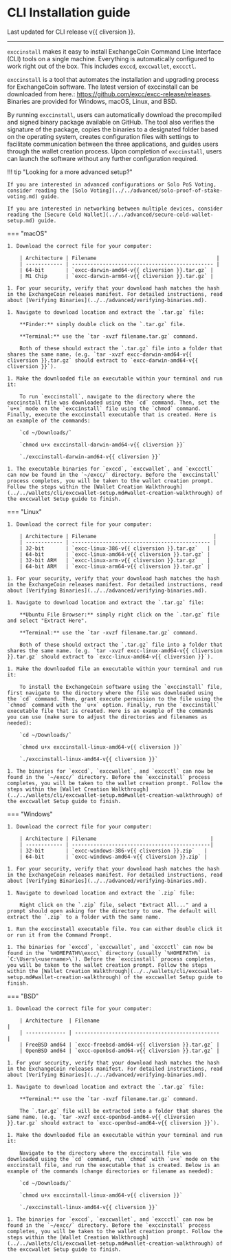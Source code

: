 # CLI Installation guide

Last updated for CLI release v{{ cliversion }}.

---

`exccinstall` makes it easy to install ExchangeCoin Command Line Interface (CLI) tools on a single machine. Everything is automatically configured to work right out of the box. This includes `exccd`, `exccwallet`, `exccctl`.

`exccinstall` is a tool that automates the installation and upgrading process for ExchangeCoin software. The latest version of exccinstall can be downloaded from here.: <https://github.com/excc/excc-release/releases>. Binaries are provided for Windows, macOS, Linux, and BSD.

By running `exccinstall`, users can automatically download the precompiled and signed binary package available on GitHub. The tool also verifies the signature of the package, copies the binaries to a designated folder based on the operating system, creates configuration files with settings to facilitate communication between the three applications, and guides users through the wallet creation process. Upon completion of `exccinstall`, users can launch the software without any further configuration required.

!!! tip "Looking for a more advanced setup?"
    
    If you are interested in advanced configurations or Solo PoS Voting, consider reading the [Solo Voting](../../advanced/solo-proof-of-stake-voting.md) guide.

    If you are interested in networking between multiple devices, consider reading the [Secure Cold Wallet](../../advanced/secure-cold-wallet-setup.md) guide.

=== "macOS"

    1. Download the correct file for your computer:

        | Architecture | Filename                                       |
        | ------------ | ---------------------------------------------- |
        | 64-bit       | `excc-darwin-amd64-v{{ cliversion }}.tar.gz` |
        | M1 Chip      | `excc-darwin-arm64-v{{ cliversion }}.tar.gz` |
    
    1. For your security, verify that your download hash matches the hash in the ExchangeCoin releases manifest. For detailed instructions, read about [Verifying Binaries](../../advanced/verifying-binaries.md).

    1. Navigate to download location and extract the `.tar.gz` file:

        **Finder:** simply double click on the `.tar.gz` file.

        **Terminal:** use the `tar -xvzf filename.tar.gz` command.

        Both of these should extract the `.tar.gz` file into a folder that shares the same name. (e.g. `tar -xvzf excc-darwin-amd64-v{{ cliversion }}.tar.gz` should extract to `excc-darwin-amd64-v{{ cliversion }}`).

    1. Make the downloaded file an executable within your terminal and run it:

        To run `exccinstall`, navigate to the directory where the exccinstall file was downloaded using the `cd` command. Then, set the `u+x` mode on the `exccinstall` file using the `chmod` command. Finally, execute the exccinstall executable that is created. Here is an example of the commands:

        `cd ~/Downloads/`

        `chmod u+x exccinstall-darwin-amd64-v{{ cliversion }}`

        `./exccinstall-darwin-amd64-v{{ cliversion }}`

    1. The executable binaries for `exccd`, `exccwallet`, and `exccctl` can now be found in the `~/excc/` directory. Before the `exccinstall` process completes, you will be taken to the wallet creation prompt. Follow the steps within the [Wallet Creation Walkthrough](../../wallets/cli/exccwallet-setup.md#wallet-creation-walkthrough) of the exccwallet Setup guide to finish.

=== "Linux"

    1. Download the correct file for your computer:

        | Architecture | Filename                                      |
        | ------------ | --------------------------------------------- |
        | 32-bit       | `excc-linux-386-v{{ cliversion }}.tar.gz`   |
        | 64-bit       | `excc-linux-amd64-v{{ cliversion }}.tar.gz` |
        | 32-bit ARM   | `excc-linux-arm-v{{ cliversion }}.tar.gz`   |
        | 64-bit ARM   | `excc-linux-arm64-v{{ cliversion }}.tar.gz` |

    1. For your security, verify that your download hash matches the hash in the ExchangeCoin releases manifest. For detailed instructions, read about [Verifying Binaries](../../advanced/verifying-binaries.md).

    1. Navigate to download location and extract the `.tar.gz` file:

        **Ubuntu File Browser:** simply right click on the `.tar.gz` file and select "Extract Here".

        **Terminal:** use the `tar -xvzf filename.tar.gz` command.

        Both of these should extract the `.tar.gz` file into a folder that shares the same name. (e.g. `tar -xvzf excc-linux-amd64-v{{ cliversion }}.tar.gz` should extract to `excc-linux-amd64-v{{ cliversion }}`).

    1. Make the downloaded file an executable within your terminal and run it:

        To install the ExchangeCoin software using the `exccinstall` file, first navigate to the directory where the file was downloaded using the `cd` command. Then, grant execute permission to the file using the `chmod` command with the `u+x` option. Finally, run the `exccinstall` executable file that is created. Here is an example of the commands you can use (make sure to adjust the directories and filenames as needed):

        `cd ~/Downloads/`

        `chmod u+x exccinstall-linux-amd64-v{{ cliversion }}`

        `./exccinstall-linux-amd64-v{{ cliversion }}`

    1. The binaries for `exccd`, `exccwallet`, and `exccctl` can now be found in the `~/excc/` directory. Before the `exccinstall` process completes, you will be taken to the wallet creation prompt. Follow the steps within the [Wallet Creation Walkthrough](../../wallets/cli/exccwallet-setup.md#wallet-creation-walkthrough) of the exccwallet Setup guide to finish.

=== "Windows"

    1. Download the correct file for your computer:

        | Architecture | Filename                                     |
        | ------------ | ---------------------------------------------|
        | 32-bit       | `excc-windows-386-v{{ cliversion }}.zip`   |
        | 64-bit       | `excc-windows-amd64-v{{ cliversion }}.zip` |

    1. For your security, verify that your download hash matches the hash in the ExchangeCoin releases manifest. For detailed instructions, read about [Verifying Binaries](../../advanced/verifying-binaries.md).

    1. Navigate to download location and extract the `.zip` file:

        Right click on the `.zip` file, select "Extract All..." and a prompt should open asking for the directory to use. The default will extract the `.zip` to a folder with the same name.

    1. Run the exccinstall executable file. You can either double click it or run it from the Command Prompt.

    1. The binaries for `exccd`, `exccwallet`, and `exccctl` can now be found in the `%HOMEPATH%\excc\` directory (usually `%HOMEPATH%` is `C:\Users\<username>\`). Before the `exccinstall` process completes, you will be taken to the wallet creation prompt. Follow the steps within the [Wallet Creation Walkthrough](../../wallets/cli/exccwallet-setup.md#wallet-creation-walkthrough) of the exccwallet Setup guide to finish.

=== "BSD"

    1. Download the correct file for your computer:

        | Architecture  | Filename                                        |
        | ------------- | ----------------------------------------------- |
        | FreeBSD amd64 | `excc-freebsd-amd64-v{{ cliversion }}.tar.gz` |
        | OpenBSD amd64 | `excc-openbsd-amd64-v{{ cliversion }}.tar.gz` |

    1. For your security, verify that your download hash matches the hash in the ExchangeCoin releases manifest. For detailed instructions, read about [Verifying Binaries](../../advanced/verifying-binaries.md).

    1. Navigate to download location and extract the `.tar.gz` file:

        **Terminal:** use the `tar -xvzf filename.tar.gz` command.

        The `.tar.gz` file will be extracted into a folder that shares the same name. (e.g. `tar -xvzf excc-openbsd-amd64-v{{ cliversion }}.tar.gz` should extract to `excc-openbsd-amd64-v{{ cliversion }}`).

    1. Make the downloaded file an executable within your terminal and run it:

        Navigate to the directory where the exccinstall file was downloaded using the `cd` command, run `chmod` with `u+x` mode on the exccinstall file, and run the executable that is created. Below is an example of the commands (change directories or filename as needed):

        `cd ~/Downloads/`

        `chmod u+x exccinstall-linux-amd64-v{{ cliversion }}`

        `./exccinstall-linux-amd64-v{{ cliversion }}`

    1. The binaries for `exccd`, `exccwallet`, and `exccctl` can now be found in the `~/excc/` directory. Before the `exccinstall` process completes, you will be taken to the wallet creation prompt. Follow the steps within the [Wallet Creation Walkthrough](../../wallets/cli/exccwallet-setup.md#wallet-creation-walkthrough) of the exccwallet Setup guide to finish.
